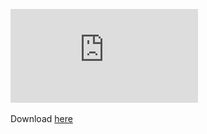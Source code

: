 ![resume](https://github.com/liamge/liamge.github.io/raw/master/assets/LiamResume2017.pdf)

Download [here](https://github.com/liamge/liamge.github.io/raw/master/assets/LiamResume2017.pdf)
